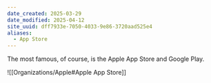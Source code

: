 ```yaml
---
date_created: 2025-03-29
date_modified: 2025-04-12
site_uuid: dff7933e-7050-4033-9e86-3720aad525e4
aliases:
  - App Store
---
```


The most famous, of course, is the Apple App Store and Google Play.  

![[Organizations/Apple#Apple App Store]]